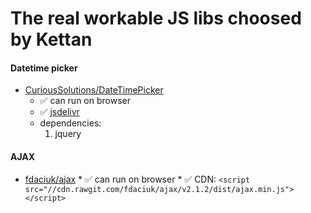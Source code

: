 # The real workable JS libs choosed by Kettan

#### Datetime picker
* [CuriousSolutions/DateTimePicker](https://github.com/CuriousSolutions/DateTimePicker)
    * :white_check_mark: can run on browser
    * :white_check_mark: [jsdelivr](https://www.jsdelivr.com/projects/datetimepicker)
    * dependencies:
        1. jquery

#### AJAX
* [fdaciuk/ajax](https://github.com/fdaciuk/ajax)
      * :white_check_mark: can run on browser
      * :white_check_mark: CDN:
      ```
      <script src="//cdn.rawgit.com/fdaciuk/ajax/v2.1.2/dist/ajax.min.js"></script>
      ```
